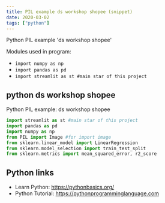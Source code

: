 ```yaml
---
title: PIL example ds workshop shopee (snippet)
date: 2020-03-02
tags: ["python"]
---
```

Python PIL example 'ds workshop shopee'


Modules used in program: 
* `import numpy as np`
* `import pandas as pd`
* `import streamlit as st #main star of this project`

## python ds workshop shopee

Python PIL example: ds workshop shopee

```python
import streamlit as st #main star of this project
import pandas as pd
import numpy as np
from PIL import Image #for import image
from sklearn.linear_model import LinearRegression
from sklearn.model_selection import train_test_split
from sklearn.metrics import mean_squared_error, r2_score

```

## Python links

- Learn Python: https://pythonbasics.org/
- Python Tutorial: https://pythonprogramminglanguage.com
